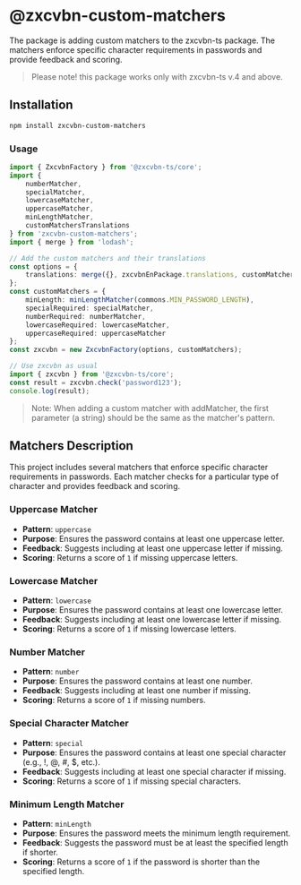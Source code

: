 # @zxcvbn-custom-matchers

The package is adding custom matchers to the zxcvbn-ts package. The matchers enforce specific character requirements in passwords and provide feedback and scoring.
> Please note! this package works only with zxcvbn-ts v.4 and above.

## Installation
```sh
npm install zxcvbn-custom-matchers
```

### Usage
```ts
import { ZxcvbnFactory } from '@zxcvbn-ts/core';
import {
    numberMatcher,
    specialMatcher,
    lowercaseMatcher,
    uppercaseMatcher,
    minLengthMatcher,
    customMatchersTranslations
} from 'zxcvbn-custom-matchers';
import { merge } from 'lodash';

// Add the custom matchers and their translations
const options = {
    translations: merge({}, zxcvbnEnPackage.translations, customMatchersTranslations)
};
const customMatchers = {
    minLength: minLengthMatcher(commons.MIN_PASSWORD_LENGTH),
    specialRequired: specialMatcher,
    numberRequired: numberMatcher,
    lowercaseRequired: lowercaseMatcher,
    uppercaseRequired: uppercaseMatcher
};
const zxcvbn = new ZxcvbnFactory(options, customMatchers);

// Use zxcvbn as usual
import { zxcvbn } from '@zxcvbn-ts/core';
const result = zxcvbn.check('password123');
console.log(result);
```

>Note: When adding a custom matcher with addMatcher, the first parameter (a string) should be the same as the matcher's pattern.

## Matchers Description

This project includes several matchers that enforce specific character requirements in passwords. Each matcher checks for a particular type of character and provides feedback and scoring.

### Uppercase Matcher

- **Pattern**: `uppercase`
- **Purpose**: Ensures the password contains at least one uppercase letter.
- **Feedback**: Suggests including at least one uppercase letter if missing.
- **Scoring**: Returns a score of `1` if missing uppercase letters.

### Lowercase Matcher

- **Pattern**: `lowercase`
- **Purpose**: Ensures the password contains at least one lowercase letter.
- **Feedback**: Suggests including at least one lowercase letter if missing.
- **Scoring**: Returns a score of `1` if missing lowercase letters.

### Number Matcher

- **Pattern**: `number`
- **Purpose**: Ensures the password contains at least one number.
- **Feedback**: Suggests including at least one number if missing.
- **Scoring**: Returns a score of `1` if missing numbers.

### Special Character Matcher

- **Pattern**: `special`
- **Purpose**: Ensures the password contains at least one special character (e.g., !, @, #, $, etc.).
- **Feedback**: Suggests including at least one special character if missing.
- **Scoring**: Returns a score of `1` if missing special characters.

### Minimum Length Matcher

- **Pattern**: `minLength`
- **Purpose**: Ensures the password meets the minimum length requirement.
- **Feedback**: Suggests the password must be at least the specified length if shorter.
- **Scoring**: Returns a score of `1` if the password is shorter than the specified length.
